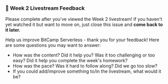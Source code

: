 ### 📝 Week 2 Livestream Feedback

Please complete after you've viewed the Week 2 livestream! If you haven't yet watched it but want to move on, just close this issue and **come back to it later.**

Help us improve BitCamp Serverless - thank you for your feedback! Here are some questions you may want to answer:
- How was the content? Did it help you? Was it too challenging or too easy? Did it help you complete the week's homework?
- How was the pace? Was it hard to follow along? Did we go too slow?
- If you could add/improve something to/in the livestream, what would it be?
